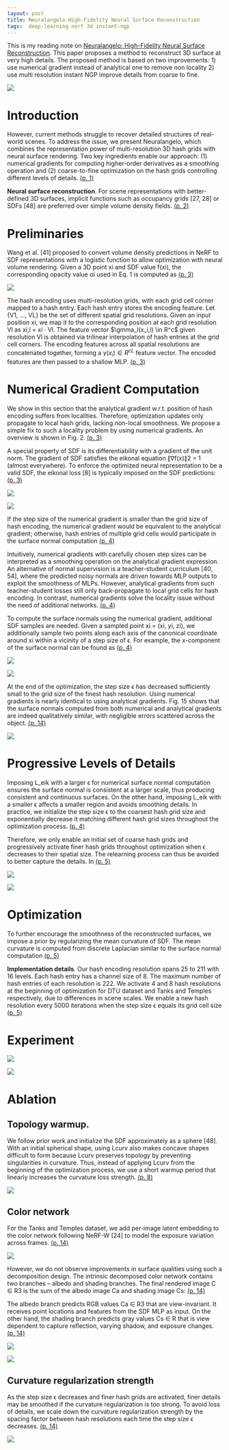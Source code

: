 ```yaml
---
layout: post
title: Neuralangelo High-Fidelity Neural Surface Reconstruction
tags:  deep-learning nerf 3d instant-ngp
---
```


This is my reading note on [Neuralangelo: High-Fidelity Neural Surface Reconstruction](http://arxiv.org/abs/2306.03092). This paper proposes a method to reconstruct 3D surface at very high details. The proposed method is based on two improvements: 1) use numerical gradient instead of analytical one to remove non locality 2) use multi resolution instant NGP improve details from coarse to fine.

![](https://raw.githubusercontent.com/zhangtemplar/zhangtemplar.github.io/master/uPic/liNeuralangeloHighFidelityNeural2023a-1-x47-y303.png) 

# Introduction

However, current methods struggle to recover detailed structures of real-world scenes. To address the issue, we present Neuralangelo, which combines the representation power of multi-resolution 3D hash grids with neural surface rendering. Two key ingredients enable our approach: (1) numerical gradients for computing higher-order derivatives as a smoothing operation and (2) coarse-to-fine optimization on the hash grids controlling different levels of details. [(p. 1)](zotero://open-pdf/library/items/ICZMXWCG?page=1&annotation=L8D5X5CT)

**Neural surface reconstruction**. For scene representations with better-defined 3D surfaces, implicit functions such as occupancy grids [27, 28] or SDFs [48] are preferred over simple volume density fields. [(p. 2)](zotero://open-pdf/library/items/ICZMXWCG?page=2&annotation=B6CKPFP3)
# Preliminaries
Wang et al. [41] proposed to convert volume density predictions in NeRF to SDF representations with a logistic function to allow optimization with neural volume rendering. Given a 3D point xi and SDF value f(xi), the corresponding opacity value αi used in Eq. 1 is computed as [(p. 3)](zotero://open-pdf/library/items/ICZMXWCG?page=3&annotation=H7K7PRZD)

![](https://raw.githubusercontent.com/zhangtemplar/zhangtemplar.github.io/master/uPic/liNeuralangeloHighFidelityNeural2023a-3-x329-y658.png) 

The hash encoding uses multi-resolution grids, with each grid cell corner mapped to a hash entry. Each hash entry stores the encoding feature. Let {V1, ..., VL} be the set of different spatial grid resolutions. Given an input position xi, we map it to the corresponding position at each grid resolution Vl as xi,l = xi · Vl. The feature vector $\gmma_l(x_i,l) \in R^c$ given resolution Vl is obtained via trilinear interpolation of hash entries at the grid cell corners. The encoding features across all spatial resolutions are concatenated together, forming a $\gamma(x_i) \in R^{cL}$ feature vector. The encoded features are then passed to a shallow MLP. [(p. 3)](zotero://open-pdf/library/items/ICZMXWCG?page=3&annotation=Y6G3GNWP)

# Numerical Gradient Computation
We show in this section that the analytical gradient w.r.t.  position of hash encoding suffers from localities. Therefore, optimization updates only propagate to local hash grids, lacking non-local smoothness. We propose a simple fix to such a locality problem by using numerical gradients. An overview is shown in Fig. 2. [(p. 3)](zotero://open-pdf/library/items/ICZMXWCG?page=3&annotation=QZWQ3UDF)

A special property of SDF is its differentiability with a gradient of the unit norm. The gradient of SDF satisfies the eikonal equation ∥∇f(x)∥2 = 1 (almost everywhere). To enforce the optimized neural representation to be a valid SDF, the eikonal loss [8] is typically imposed on the SDF predictions: [(p. 3)](zotero://open-pdf/library/items/ICZMXWCG?page=3&annotation=8I4ZN9QN)

![](https://raw.githubusercontent.com/zhangtemplar/zhangtemplar.github.io/master/uPic/liNeuralangeloHighFidelityNeural2023a-3-x348-y74.png) 

![](https://raw.githubusercontent.com/zhangtemplar/zhangtemplar.github.io/master/uPic/liNeuralangeloHighFidelityNeural2023a-4-x43-y580.png) 

If the step size of the numerical gradient is smaller than the grid size of hash encoding, the numerical gradient would be equivalent to the analytical gradient; otherwise, hash entries of multiple grid cells would participate in the surface normal computation [(p. 4)](zotero://open-pdf/library/items/ICZMXWCG?page=4&annotation=BLLSL9RZ)

Intuitively, numerical gradients with carefully chosen step sizes can be interpreted as a smoothing operation on the analytical gradient expression. An alternative of normal supervision is a teacher-student curriculum [40, 54], where the predicted noisy normals are driven towards MLP outputs to exploit the smoothness of MLPs. However, analytical gradients from such teacher-student losses still only back-propagate to local grid cells for hash encoding. In contrast, numerical gradients solve the locality issue without the need of additional networks. [(p. 4)](zotero://open-pdf/library/items/ICZMXWCG?page=4&annotation=ZRIGCLEZ)

To compute the surface normals using the numerical gradient, additional SDF samples are needed. Given a sampled point xi = (xi, yi, zi), we additionally sample two points along each axis of the canonical coordinate around xi within a vicinity of a step size of ϵ. For example, the x-component of the surface normal can be found as [(p. 4)](zotero://open-pdf/library/items/ICZMXWCG?page=4&annotation=2YABXBJS)

![](https://raw.githubusercontent.com/zhangtemplar/zhangtemplar.github.io/master/uPic/liNeuralangeloHighFidelityNeural2023a-4-x328-y460.png) 

![](https://raw.githubusercontent.com/zhangtemplar/zhangtemplar.github.io/master/uPic/liNeuralangeloHighFidelityNeural2023a-6-x44-y558.png) 

At the end of the optimization, the step size ϵ has decreased sufficiently small to the grid size of the finest hash resolution.  Using numerical gradients is nearly identical to using analytical gradients. Fig. 15 shows that the surface normals computed from both numerical and analytical gradients are indeed qualitatively similar, with negligible errors scattered across the object. [(p. 14)](zotero://open-pdf/library/items/ICZMXWCG?page=14&annotation=3INPCPM8)

![](https://raw.githubusercontent.com/zhangtemplar/zhangtemplar.github.io/master/uPic/liNeuralangeloHighFidelityNeural2023a-15-x47-y122.png) 

# Progressive Levels of Details
Imposing L_eik with a larger ϵ for numerical surface normal computation ensures the surface normal is consistent at a larger scale, thus producing consistent and continuous surfaces. On the other hand, imposing L_eik with a smaller ϵ affects a smaller region and avoids smoothing details. In practice, we initialize the step size ϵ to the coarsest hash grid size and exponentially decrease it matching different hash grid sizes throughout the optimization process. [(p. 4)](zotero://open-pdf/library/items/ICZMXWCG?page=4&annotation=AAT4FZGF)

Therefore, we only enable an initial set of coarse hash grids and progressively activate finer hash grids throughout optimization when ϵ decreases to their spatial size. The relearning process can thus be avoided to better capture the details. In [(p. 5)](zotero://open-pdf/library/items/ICZMXWCG?page=5&annotation=J77HSAHN)

![](https://raw.githubusercontent.com/zhangtemplar/zhangtemplar.github.io/master/uPic/liNeuralangeloHighFidelityNeural2023a-5-x44-y485.png) 

![](https://raw.githubusercontent.com/zhangtemplar/zhangtemplar.github.io/master/uPic/liNeuralangeloHighFidelityNeural2023a-8-x42-y587.png) 

# Optimization
To further encourage the smoothness of the reconstructed surfaces, we impose a prior by regularizing the mean curvature of SDF. The mean curvature is computed from discrete Laplacian similar to the surface normal computation [(p. 5)](zotero://open-pdf/library/items/ICZMXWCG?page=5&annotation=X9I9G4QC)

**Implementation details**. Our hash encoding resolution spans 25 to 211 with 16 levels. Each hash entry has a channel size of 8. The maximum number of hash entries of each resolution is 222. We activate 4 and 8 hash resolutions at the beginning of optimization for DTU dataset and Tanks and Temples respectively, due to differences in scene scales. We enable a new hash resolution every 5000 iterations when the step size ϵ equals its grid cell size [(p. 5)](zotero://open-pdf/library/items/ICZMXWCG?page=5&annotation=BI9X8XAB)

# Experiment

![](https://raw.githubusercontent.com/zhangtemplar/zhangtemplar.github.io/master/uPic/liNeuralangeloHighFidelityNeural2023a-5-x107-y260.png) 

![](https://raw.githubusercontent.com/zhangtemplar/zhangtemplar.github.io/master/uPic/liNeuralangeloHighFidelityNeural2023a-6-x43-y310.png) 

# Ablation
## Topology warmup. 
We follow prior work and initialize the SDF approximately as a sphere [48]. With an initial spherical shape, using Lcurv also makes concave shapes difficult to form because Lcurv preserves topology by preventing singularities in curvature. Thus, instead of applying Lcurv from the beginning of the optimization process, we use a short warmup period that linearly increases the curvature loss strength. [(p. 8)](zotero://open-pdf/library/items/ICZMXWCG?page=8&annotation=YMWQ3C9W)

![](https://raw.githubusercontent.com/zhangtemplar/zhangtemplar.github.io/master/uPic/liNeuralangeloHighFidelityNeural2023a-8-x44-y197.png) 

## Color network
For the Tanks and Temples dataset, we add per-image latent embedding to the color network following NeRF-W [24] to model the exposure variation across frames. [(p. 14)](zotero://open-pdf/library/items/ICZMXWCG?page=14&annotation=MTX4AANE)

![](https://raw.githubusercontent.com/zhangtemplar/zhangtemplar.github.io/master/uPic/liNeuralangeloHighFidelityNeural2023a-15-x43-y408.png) 

However, we do not observe improvements in surface qualities using such a decomposition design. The intrinsic decomposed color network contains two branches – albedo and shading branches.  The final rendered image C ∈ R3 is the sum of the albedo image Ca and shading image Cs: [(p. 14)](zotero://open-pdf/library/items/ICZMXWCG?page=14&annotation=D9QLCWPB)

The albedo branch predicts RGB values Ca ∈ R3 that are view-invariant. It receives point locations and features from the SDF MLP as input. On the other hand, the shading branch predicts gray values Cs ∈ R that is view dependent to capture reflection, varying shadow, and exposure changes. [(p. 14)](zotero://open-pdf/library/items/ICZMXWCG?page=14&annotation=LZKXYXKC)

![](https://raw.githubusercontent.com/zhangtemplar/zhangtemplar.github.io/master/uPic/liNeuralangeloHighFidelityNeural2023a-16-x57-y538.png) 

![](https://raw.githubusercontent.com/zhangtemplar/zhangtemplar.github.io/master/uPic/liNeuralangeloHighFidelityNeural2023a-16-x48-y392.png) 

## Curvature regularization strength
As the step size ϵ decreases and finer hash grids are activated, finer details may be smoothed if the curvature regularization is too strong. To avoid loss of details, we scale down the curvature regularization strength by the spacing factor between hash resolutions each time the step size ϵ decreases. [(p. 14)](zotero://open-pdf/library/items/ICZMXWCG?page=14&annotation=NPSQF2PF)

![](https://raw.githubusercontent.com/zhangtemplar/zhangtemplar.github.io/master/uPic/liNeuralangeloHighFidelityNeural2023a-15-x44-y264.png) 

